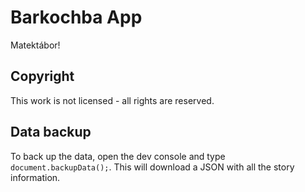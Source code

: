 # Barkochba App

Matektábor!

## Copyright

This work is not licensed - all rights are reserved.

## Data backup

To back up the data, open the dev console and type `document.backupData();`. This will download a JSON with all the story information.
